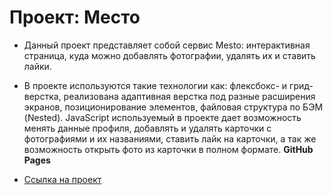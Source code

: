 # Проект: Место

* Данный проект представляет собой сервис Mesto: интерактивная страница, куда можно добавлять фотографии, удалять их и ставить лайки.
* В проекте используются такие технологии как: флексбокс- и грид-верстка, реализована адаптивная верстка под разные расширения экранов, позиционирование элементов, файловая структура по БЭМ (Nested). JavaScript используемый в проекте дает возможность менять данные профиля, добавлять и удалять карточки с фотографиями и их названиями, ставить лайк на карточки, а так же возможность открыть фото из карточки в полном формате.
**GitHub Pages**

* [Ссылка на проект]()
